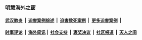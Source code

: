 
### 明慧海外之窗

####  [武汉肺炎](indexes/365.md?t=03121800) &nbsp;|&nbsp;  [迫害案例综述](indexes/328.md?t=03121800) &nbsp;|&nbsp; [迫害致死案例](indexes/277.md?t=03121800)  &nbsp;|&nbsp; [更多迫害案例](indexes/81.md?t=03121800)  &nbsp;|&nbsp; 
####  [时事评论](indexes/19.md?t=03121800) &nbsp;|&nbsp; [海外简讯](indexes/245.md?t=03121800)&nbsp;|&nbsp;  [社会支持](indexes/140.md?t=03121800) &nbsp;|&nbsp; [褒奖决议](indexes/282.md?t=03121800) &nbsp;|&nbsp; [社区报道](indexes/91.md?t=03121800)  &nbsp;|&nbsp; [天人之间](indexes/78.md?t=03121800) 

